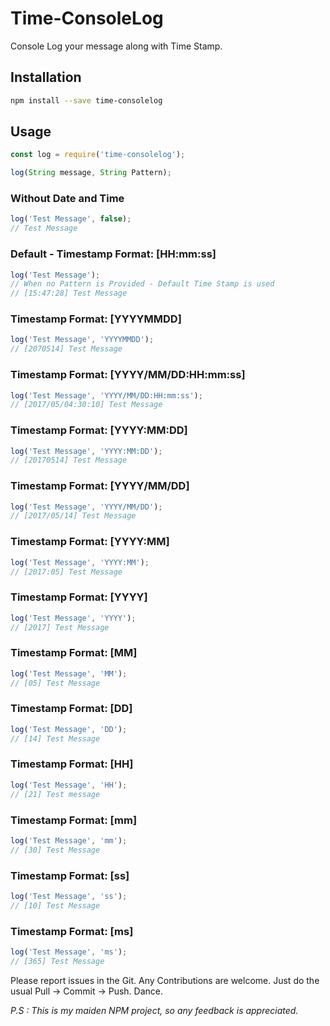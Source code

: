 # Time-ConsoleLog

Console Log your message along with Time Stamp.

## Installation

```bash
npm install --save time-consolelog
```

## Usage

```js
const log = require('time-consolelog');
```

```js
log(String message, String Pattern);
```

### Without Date and Time

```js
log('Test Message', false);
// Test Message
```

### Default - Timestamp Format: [HH:mm:ss]

```js
log('Test Message');
// When no Pattern is Provided - Default Time Stamp is used
// [15:47:28] Test Message
```

### Timestamp Format: [YYYYMMDD]

```js
log('Test Message', 'YYYYMMDD');
// [2070514] Test Message
```

### Timestamp Format: [YYYY/MM/DD:HH:mm:ss]

```js
log('Test Message', 'YYYY/MM/DD:HH:mm:ss');
// [2017/05/04:30:10] Test Message
```

### Timestamp Format: [YYYY:MM:DD]

```js
log('Test Message', 'YYYY:MM:DD');
// [20170514] Test Message
```

### Timestamp Format: [YYYY/MM/DD]

```js
log('Test Message', 'YYYY/MM/DD');
// [2017/05/14] Test Message
```

### Timestamp Format: [YYYY:MM]

```js
log('Test Message', 'YYYY:MM');
// [2017:05] Test Message
```

### Timestamp Format: [YYYY]

```js
log('Test Message', 'YYYY');
// [2017] Test Message
```

### Timestamp Format: [MM]

```js
log('Test Message', 'MM');
// [05] Test Message
```

### Timestamp Format: [DD]

```js
log('Test Message', 'DD');
// [14] Test Message
```

### Timestamp Format: [HH]

```js
log('Test Message', 'HH');
// [21] Test message
```

### Timestamp Format: [mm]

```js
log('Test Message', 'mm');
// [30] Test Message
```

### Timestamp Format: [ss]

```js
log('Test Message', 'ss');
// [10] Test Message
```

### Timestamp Format: [ms]

```js
log('Test Message', 'ms');
// [365] Test Message
```

Please report issues in the Git.
Any Contributions are welcome.
Just do the usual Pull -> Commit -> Push. Dance.

*P.S : This is my maiden NPM project, so any feedback is appreciated.*